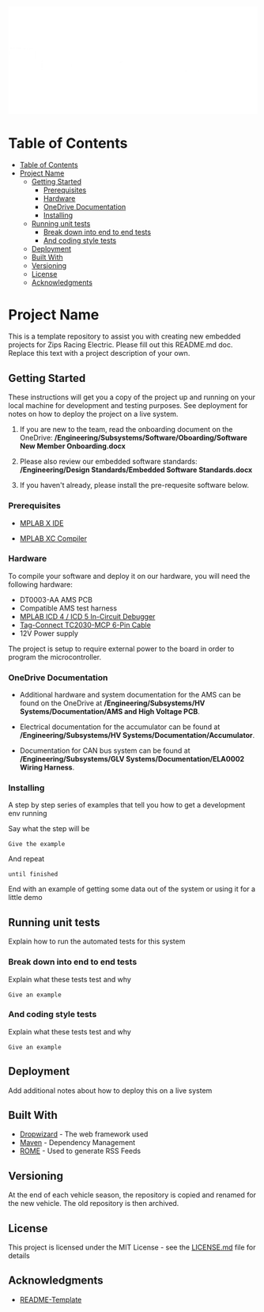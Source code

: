 ![ZRE Logo](./images/Logo_with_zippy_subtext_white.png "Zips Racing Electric Logo")
# Table of Contents

- [Table of Contents](#table-of-contents)
- [Project Name](#project-name)
  - [Getting Started](#getting-started)
    - [Prerequisites](#prerequisites)
    - [Hardware](#hardware)
    - [OneDrive Documentation](#onedrive-documentation)
    - [Installing](#installing)
  - [Running unit tests](#running-unit-tests)
    - [Break down into end to end tests](#break-down-into-end-to-end-tests)
    - [And coding style tests](#and-coding-style-tests)
  - [Deployment](#deployment)
  - [Built With](#built-with)
  - [Versioning](#versioning)
  - [License](#license)
  - [Acknowledgments](#acknowledgments)


# Project Name

This is a template repository to assist you with creating new embedded projects for Zips Racing Electric. Please fill out this README.md doc. Replace this text with a project description of your own. 

## Getting Started

These instructions will get you a copy of the project up and running on your local machine for development and testing purposes. See deployment for notes on how to deploy the project on a live system.

1. If you are new to the team, read the onboarding document on the OneDrive: **/Engineering/Subsystems/Software/Oboarding/Software New Member Onboarding.docx**
   
2. Please also review our embedded software standards: **/Engineering/Design Standards/Embedded Software Standards.docx**
   
3. If you haven't already, please install the pre-requesite software below.

### Prerequisites

- [MPLAB X IDE](https://www.microchip.com/en-us/tools-resources/develop/mplab-x-ide#tabs)

- [MPLAB XC Compiler](https://www.microchip.com/en-us/tools-resources/develop/mplab-xc-compilers/xc16)

### Hardware
To compile your software and deploy it on our hardware, you will need the following hardware:

- DT0003-AA AMS PCB
- Compatible AMS test harness
- [MPLAB ICD 4 / ICD 5 In-Circuit Debugger](https://www.microchip.com/en-us/development-tool/dv164045#)
- [Tag-Connect TC2030-MCP 6-Pin Cable](https://www.tag-connect.com/product/tc2030-mcp-6-pin-cable-with-rj12-modular-plug-for-microchip-icd)
- 12V Power supply

The project is setup to require external power to the board in order to program the microcontroller.

### OneDrive Documentation
- Additional hardware and system documentation for the AMS can be found on the OneDrive at **/Engineering/Subsystems/HV Systems/Documentation/AMS and High Voltage PCB**.
  
- Electrical documentation for the accumulator can be found at **/Engineering/Subsystems/HV Systems/Documentation/Accumulator**.

- Documentation for CAN bus system can be found at **/Engineering/Subsystems/GLV Systems/Documentation/ELA0002 Wiring Harness**.

### Installing

A step by step series of examples that tell you how to get a development env running

Say what the step will be

```
Give the example
```

And repeat

```
until finished
```

End with an example of getting some data out of the system or using it for a little demo

## Running unit tests

Explain how to run the automated tests for this system

### Break down into end to end tests

Explain what these tests test and why

```
Give an example
```

### And coding style tests

Explain what these tests test and why

```
Give an example
```

## Deployment

Add additional notes about how to deploy this on a live system

## Built With

* [Dropwizard](http://www.dropwizard.io/1.0.2/docs/) - The web framework used
* [Maven](https://maven.apache.org/) - Dependency Management
* [ROME](https://rometools.github.io/rome/) - Used to generate RSS Feeds

## Versioning

At the end of each vehicle season, the repository is copied and renamed for the new vehicle. The old repository is then archived.

## License

This project is licensed under the MIT License - see the [LICENSE.md](LICENSE.md) file for details

## Acknowledgments

* [README-Template](https://gist.github.com/PurpleBooth/109311bb0361f32d87a2)

